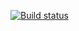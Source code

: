 [![Build status](https://ci.appveyor.com/api/projects/status/1x02g8bwclpgc6tj/branch/master?svg=true)](https://ci.appveyor.com/project/Satura/aqa-3-2-sql/branch/master)

